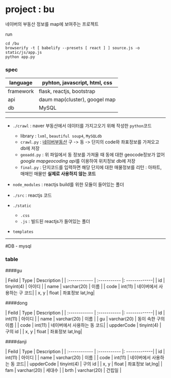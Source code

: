 # project : bu
네이버의 부동산 정보를 map에 보여주는 프로젝트

run

	cd /bu
	browserify -t [ babelify --presets [ react ] ] source.js -o static/js/app.js
	python app.py
	

### spec
| language  | pyhton, javascript, html, css |
| ------------- | ------------- |
| framework  | flask, reactjs, bootstrap  |
| api  | daum map(cluster), googel map  |
| db | MySQL |

---
 - `./crawl` : naver 부동산에서 데이터를 가지고오기 위해 작성한 `python`코드

   - library : `lxml`, `beautiful soup4`, `MySQLdb`
   - `crawl.py` : [네이버부동산](land.naver.com) 구 -> 동 -> 단지의 code와 좌표정보를 가져오고 db에 저장
   - `geoadd.py` : 위 파일에서 동 정보를 가져올 때 동에 대한 geocode정보가 없어 *google mapgeocoding api*를 이용하여 위치정보 db에 저장
   - `final.py` : 단지코드를 입력하면 해당 단지에 대한 매물정보를 리턴 : 아파트, 매매인 매물만 **실제로 사용하지 않는 코드**
 
 
  - `node_modules` : reactjs build를 위한 모듈이 들어있는 폴더
  - `./src` : reactjs 코드
  - `./static` 
    - `.css`
    - `.js` : 빌드된 reactjs가 들어있는 폴더
 - `templates`

 

---
#DB - mysql

### table 
####gu
   
| Feild			| Type			| Description   |
| :------------ | :----------- |: -------------|
| id			| tinyint(4)    | 아이디 		|
| name			| varchar(20)   | 이름			|
| code			| int(11)  		| 네이버에서 사용하는 구 코드|
| x, y			| float			| 좌표정보 lat,lng|


####dong
   
| Feild			| Type			| Description   |
| :------------ | :----------- |: -------------|
| id			| int(11)       | 아이디 		|
| name			| varchar(20)   | 이름			|
| gu			| varchar(20)	| 동이 속한 구의 이름 |
| code			| int(11)  		| 네이버에서 사용하는 동 코드|
| uppderCode	| tinyint(4)	| 구의 id		|
| x, y			| float			| 좌표정보 lat,lng|

####danji
   
| Feild			| Type			| Description   |
| :------------ | :----------- |: -------------|
| id			| int(11)       | 아이디 		|
| name			| varchar(20)   | 이름			|
| code			| int(11)  		| 네이버에서 사용하는 동 코드|
| uppderCode	| tinyint(4)	| 구의 id		|
| x, y			| float			| 좌표정보 lat,lng|
| fam			| varchar(20)	| 세대수			|
| brth			| varchar(20)	| 건립일			|
